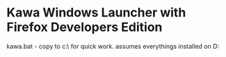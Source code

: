 # Kawa Windows Launcher with Firefox Developers Edition
 kawa.bat - copy to c:\ for quick work. assumes everythings installed on D:
